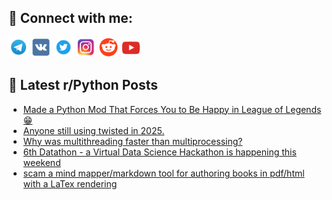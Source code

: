 ## 🔎 Connect with me:
[<img src="https://github.com/bullbesh/bullbesh/blob/main/images/Telegram.png" width="32" height="32" />](https://t.me/bullbesh)
[<img src="https://github.com/bullbesh/bullbesh/blob/main/images/VK.png" width="32" height="32" />](https://vk.com/bullbesh)
[<img src="https://github.com/bullbesh/bullbesh/blob/main/images/Twitter.png" width="32" height="32" />](https://twitter.com/bullbesh1)
[<img src="https://github.com/bullbesh/bullbesh/blob/main/images/Instagram.png" width="32" height="32" />](https://www.instagram.com/bullbesh)
[<img src="https://github.com/bullbesh/bullbesh/blob/main/images/Reddit.png" width="32" height="32" />](https://www.reddit.com/user/bullbesh)
[<img src="https://github.com/bullbesh/bullbesh/blob/main/images/YouTube.png" width="32" height="32" />](https://www.youtube.com/channel/UCtfjRs6uzgq5mfm8S06WTcg)

## 📕 Latest r/Python Posts
<!-- BLOG-POST-LIST:START -->
- [Made a Python Mod That Forces You to Be Happy in League of Legends 😁](https://www.reddit.com/r/Python/comments/1k4kx23/made_a_python_mod_that_forces_you_to_be_happy_in/)
- [Anyone still using twisted in 2025.](https://www.reddit.com/r/Python/comments/1k4en05/anyone_still_using_twisted_in_2025/)
- [Why was multithreading faster than multiprocessing?](https://www.reddit.com/r/Python/comments/1k4cwbm/why_was_multithreading_faster_than_multiprocessing/)
- [6th Datathon - a Virtual Data Science Hackathon is happening this weekend](https://www.reddit.com/r/Python/comments/1k4b7lx/6th_datathon_a_virtual_data_science_hackathon_is/)
- [scam a mind mapper/markdown tool for authoring books in pdf/html with a LaTex rendering](https://www.reddit.com/r/Python/comments/1k4aq5o/scam_a_mind_mappermarkdown_tool_for_authoring/)
<!-- BLOG-POST-LIST:END -->
